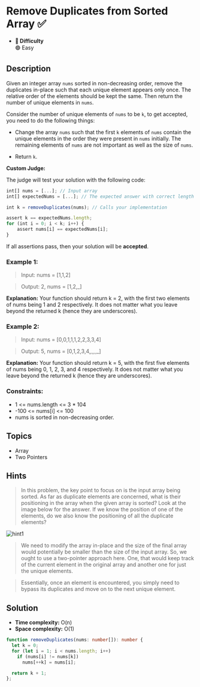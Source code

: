 # Remove Duplicates from Sorted Array ✅
- **📁 Difficulty**  
  🟢 Easy 

## Description

Given an integer array ``nums`` sorted in non-decreasing order, remove the duplicates in-place such that each unique element appears only once. The relative order of the elements should be kept the same. Then return the number of unique elements in `nums`.

Consider the number of unique elements of `nums` to be `k`, to get accepted, you need to do the following things:

- Change the array `nums` such that the first `k` elements of `nums` contain the unique elements in the order they were present in `nums` initially. The remaining elements of `nums` are not important as well as the size of `nums`.

- Return `k`.

**Custom Judge:**

The judge will test your solution with the following code:

```js
int[] nums = [...]; // Input array
int[] expectedNums = [...]; // The expected answer with correct length

int k = removeDuplicates(nums); // Calls your implementation

assert k == expectedNums.length;
for (int i = 0; i < k; i++) {
    assert nums[i] == expectedNums[i];
}
```

If all assertions pass, then your solution will be **accepted**.

 

### Example 1:
> Input: nums = [1,1,2]

> Output: 2, nums = [1,2,_]

**Explanation:** Your function should return k = 2, with the first two elements of nums being 1 and 2 respectively.
It does not matter what you leave beyond the returned k (hence they are underscores).

### Example 2:

> Input: nums = [0,0,1,1,1,2,2,3,3,4]

> Output: 5, nums = [0,1,2,3,4,_,_,_,_,_]

**Explanation:** Your function should return k = 5, with the first five elements of nums being 0, 1, 2, 3, and 4 respectively.
It does not matter what you leave beyond the returned k (hence they are underscores).
 

### Constraints:

- 1 <= nums.length <= 3 * 104
- -100 <= nums[i] <= 100
- nums is sorted in non-decreasing order.

## Topics
- Array
- Two Pointers

## Hints

> In this problem, the key point to focus on is the input array being sorted. As far as duplicate elements are concerned, what is their positioning in the array when the given array is sorted? Look at the image below for the answer. If we know the position of one of the elements, do we also know the positioning of all the duplicate elements?

![hint1](https://assets.leetcode.com/uploads/2019/10/20/hint_rem_dup.png)

> We need to modify the array in-place and the size of the final array would potentially be smaller than the size of the input array. So, we ought to use a two-pointer approach here. One, that would keep track of the current element in the original array and another one for just the unique elements.

> Essentially, once an element is encountered, you simply need to bypass its duplicates and move on to the next unique element.

## Solution 
- **Time complexity:** O(n)
- **Space complexity:** O(1)

```ts
function removeDuplicates(nums: number[]): number {
  let k = 0;
  for (let i = 1; i < nums.length; i++)
    if (nums[i] != nums[k])
      nums[++k] = nums[i];

  return k + 1;
};
```